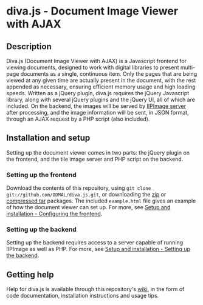 diva.js - Document Image Viewer with AJAX
=========================================

Description
-----------

Diva.js (Document Image Viewer with AJAX) is a Javascript frontend for viewing documents, designed to work with digital libraries to present multi-page documents as a single, continuous item. Only the pages that are being viewed at any given time are actually present in the document, with the rest appended as necessary, ensuring efficient memory usage and high loading speeds. Written as a jQuery plugin, diva.js requires the jQuery Javascript library, along with several jQuery plugins and the jQuery UI, all of which are included. On the backend, the images will be served by [IIPImage server](http://iipimage.sourceforge.net) after processing, and the image information will be sent, in JSON format, through an AJAX request by a PHP script (also included).

Installation and setup
----------------------

Setting up the document viewer comes in two parts: the jQuery plugin on the frontend, and the tile image server and PHP script on the backend.

### Setting up the frontend ###

Download the contents of this repository, using `git clone git://github.com/DDMAL/diva.js.git`, or downloading the [zip](https://github.com/DDMAL/diva.js/zipball/master) or [compressed tar](https://github.com/DDMAL/diva.js/zipball/master) packages. The included `example.html` file gives an example of how the document viewer can set up. For more, see [Setup and installation - Configuring the frontend](https://github.com/DDMAL/diva.js/wiki/Installation#configuring-the-frontend).

### Setting up the backend ###

Setting up the backend requires access to a server capable of running IIPImage as well as PHP. For more, see [Setup and installation - Setting up the backend](https://github.com/DDMAL/diva.js/wiki/Installion#setting-up-the-backend).

Getting help
------------

Help for diva.js is available through this repository's [wiki](https://github.com/DDMAL/diva.js/wiki), in the form of code documentation, installation instructions and usage tips.

